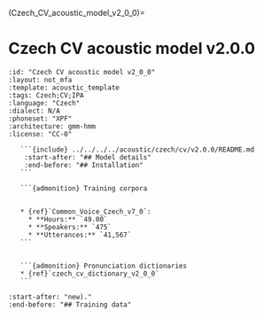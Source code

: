 
(Czech_CV_acoustic_model_v2_0_0)=
# Czech CV acoustic model v2.0.0

``````{acoustic} Czech CV acoustic model v2.0.0
:id: "Czech CV acoustic model v2_0_0"
:layout: not_mfa
:template: acoustic_template
:tags: Czech;CV;IPA
:language: "Czech"
:dialect: N/A
:phoneset: "XPF"
:architecture: gmm-hmm
:license: "CC-0"

   ```{include} ../../../../acoustic/czech/cv/v2.0.0/README.md
    :start-after: "## Model details"
    :end-before: "## Installation"
   ```

   ```{admonition} Training corpora


   * {ref}`Common_Voice_Czech_v7_0`:
     * **Hours:** `49.00`
     * **Speakers:** `475`
     * **Utterances:** `41,567`
   ```


   ```{admonition} Pronunciation dictionaries
   * {ref}`czech_cv_dictionary_v2_0_0`
   ```
``````

```{include} ../../../../acoustic/czech/cv/v2.0.0/README.md
:start-after: "new)."
:end-before: "## Training data"
```
